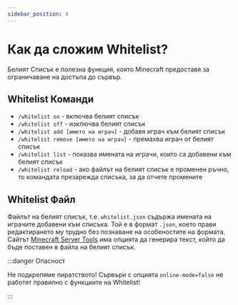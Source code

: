 ```yaml
---
sidebar_position: 4
---
```


#  Как да сложим Whitelist?  

Белият Списък е полезна функция, която Minecraft предоставя за ограничаване на достъпа до сървър.

## Whitelist Команди
- ``/whitelist on`` - включва белият списък
- ``/whitelist off`` - изключва белият списък
- ``/whitelist add [името на играч]`` - добавя играч към белият списък
- ``/whitelist remove [името на играч]`` - премахва играч от белият списък
- ``/whitelist list`` - показва имената на играчи, които са добавени към белият списък
- ``/whitelist reload`` - ако файлът на белият списък е променен ръчно, то командата презарежда списъка, за да отчете промените

## Whitelist Файл
Файлът на белият списък, т.е. ``whitelist.json`` съдържа имената на играчите добавени към списъка. Той е в формат ``.json``, което прави редактирането му трудно без познаване на особеностите на формата.
Сайтът [Minecraft Server Tools](https://mctools.org/whitelist-creator) има опцията да генерира текст, който да бъде поставен в файла на белият списък.

:::danger Опасност

Не подкрепяме пиратството! Сървъри с опцията ``online-mode=false`` не работят правилно с функциите на Whitelist!

:::

